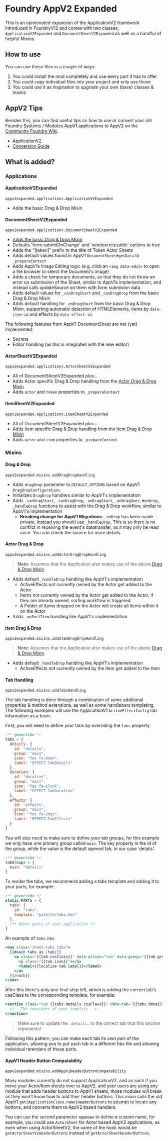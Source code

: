 # Foundry AppV2 Expanded
This is an opinionated expansion of the ApplicationV2 framework introduced in FoundryV12 and comes with two classes; `ApplicationV2Expanded` and `DocumentSheetV2Expanded` as well as a handful of helpful Mixins.

## How to use
You can use these files in a couple of ways:
1. You could install the mod completely and use every part it has to offer
2. You could copy individual files into your project and only use those
3. You could use it as inspiration to upgrade your own (base) classes & mixins

## AppV2 Tips
Besides this, you can find useful tips on how to use or convert your old Foundry Systems / Modules AppV1 applications to AppV2 on the [Community Foundry Wiki](https://foundryvtt.wiki/).
- [ApplicationV2](https://foundryvtt.wiki/en/development/api/applicationv2)
- [Conversion Guide](https://foundryvtt.wiki/en/development/guides/converting-to-appv2)

## What is added?
### Applications
#### ApplicationV2Expanded
`appv2expanded.applications.ApplicationV2Expanded`
- Adds the basic Drag & Drop Mixin

#### DocumentSheetV2Expanded
`appv2expanded.applications.DocumentSheetV2Expanded`
- [Adds the basic Drag & Drop Mixin](#drag--drop)
- Defaults 'form.submitOnChange' and 'window.resizable' options to true
- Adds the "[token]" prefix to the title of Token Actor Sheets
- Adds default values found in AppV1 `DocumentSheet#getData` to `_prepareContext`
- Adds AppV1s Image Editing logic (e.g. click an `<img data-edit>` to open a file browser to select the Document's image)
- Adds a check for temporary documents, so that they do not throw an error on submission of the Sheet, similar to AppV1s implementation, and instead calls updateSource on them with form submision data.
- Adds default values for `_canDragStart` and `_canDragDrop` from the basic Drag & Drop Mixin
- Adds default handling for `_onDragStart` from the basic Drag & Drop Mixin, supporting automatic detection of HTMLElements, items by `data-item-id` and effects by `data-effect-id`.

The following features from AppV1 DocumentSheet are not (yet) implemented:
- Secrets
- Editor handling (as this is integrated with the new editor)

#### ActorSheetV2Expanded
`appv2expanded.applications.ActorSheetV2Expanded`
- All of DocumentSheetV2Expanded plus...
- Adds Actor specific Drag & Drop handling from the [Actor Drag & Drop Mixin](#actor-drag--drop)
- Adds `actor` and `token` properties to `_prepareContext`

#### ItemSheetV2Expanded
`appv2expanded.applications.ItemSheetV2Expanded`
- All of DocumentSheetV2Expanded plus...
- Adds Item specific Drag & Drop handling from the [Item Drag & Drop Mixin](#item-drag--drop)
- Adds `actor` and `item` properties to `_prepareContext`

### Mixins
#### Drag & Drop
`appv2expanded.mixins.addDragDropHandling`
- Adds `dragDrop` parameter to `DEFAULT_OPTIONS` based on AppV1 `DragDropConfiguration`.
- Initializes `DragDrop` handlers similar to AppV1's implementation
- Adds `_canDragStart`, `_canDragDrop`, `_onDragStart`, `_onDragOver`, `#onDrop`, `_handleDrop` functions to assist with the Drag & Drop workflow, similar to AppV1's implementation
  - **Breaking change for AppV1 Migrations**: `_onDrop` has been made private, instead you should use `_handleDrop`. This is so there is no conflict in receiving the event's datatransfer, as it may only be read once. You can check the source for more details.

#### Actor Drag & Drop
`appv2expanded.mixins.addActorDragDropHandling`
> **Note**: Assumes that the Application also makes use of the above [Drag & Drop Mixin](#drag--drop).

- Adds default `_handleDrop` handling like AppV1's implementation
  - ActiveEffects not currently owned by the Actor get added to the Actor
  - Items not currently owned by the Actor get added to the Actor, if they are already owned, sorting workflow is triggered
  - A Folder of items dropped on the Actor will create all items within it on the Actor
- Adds `_onSortItem` handling like AppV1's implementation

#### Item Drag & Drop
`appv2expanded.mixins.addItemDragDropHandling`
> **Note**: Assumes that the Application also makes use of the above [Drag & Drop Mixin](#drag--drop).

- Adds default `_handleDrop` handling like AppV1's implementation
  - ActiveEffects not currently owned by the Item get added to the Item

#### Tab Handling
`appv2expanded.mixins.addTabsHandling`

The tab handling is done through a combination of some additional properties & method extensions, as well as some handlebars templating.
The following examples will use the ApplicationV1 `ActiveEffectConfig` tab information as a basis.

First, you will need to define your tabs by overriding the `tabs` property.
```js
/** @override */
tabs = {
  details: {
    id: "details",
    group: "main",
    icon: "fas fa-book",
    label: "EFFECT.TabDetails"
  },
  duration: {
    id: "duration",
    group: "main",
    icon: "fas fa-clock",
    label: "EFFECT.TabDuration"
  },
  effects: {
    id: "effects",
    group: "main",
    icon: "fas fa-cogs",
    label: "EFFECT.TabEffects"
  }
}
```

You will also need to make sure to define your tab groups, for this example we only have one primary group called `main`.
The key property is the id of the group, while the value is the default opened tab, in our case 'details'.
```js
/** @override */
tabGroups = {
  main: "details"
}
```

To render the tabs, we recommend adding a tabs template and adding it to your parts, for example:
```js
/** @override */
static PARTS = {
  tabs: {
    id: "tabs",
    template: "path/to/tabs.hbs"
  },
  /** Other parts of your application */
}
```
An example of `tabs.hbs`
```hbs
<nav class="sheet-tabs tabs">
  {{#each tabs as |tab|}}
    <a class="{{tab.cssClass}}" data-action="tab" data-group="{{tab.group}}" data-tab="{{tab.id}}">
      <i class="{{tab.icon}}"></i> 
      <label>{{localize tab.label}}</label>
    </a>
  {{/each}}
</nav>
```

After this there's only one final step left, which is adding the correct tab's cssClass to the corresponding template, for example:
```hbs
<section class="tab {{tabs.details.cssClass}}" data-tab="{{tabs.details.id}}" data-group="{{tabs.details.group}}">
  <!-- The remainder of your template -->
</section>
```
> Make sure to update the `.details.` to the correct tab that this section represents!

Following this pattern, you can make each tab its own part of the application, allowing you to put each tab in a different hbs file and allowing individual rerenders of those parts.

#### AppV1 Header Button Compatability
`appv2expanded.mixins.addAppV1HeaderButtonCompatability`

Many modules currently do not support ApplicationV2, and as such if you move your Actor/Item sheets over to AppV2, and your users are using any module that adds header buttons to AppV1 sheets, those modules will break as they won't know how to add their header buttons.
This mixin calls the old AppV1 `get{ApplicationClass.name}HeaderButtons` to attempt to locate any buttons, and converts them to AppV2 based handlers.

You can use the second parameter `appName` to define a custom name, for example, you could use `ActorSheet` for Actor based AppV2 applications, as even when using ActorSheetV2, the name of the hook would be `getActorSheetV2HeaderButtons` instead of `getActorSheetHeaderButtons`.
